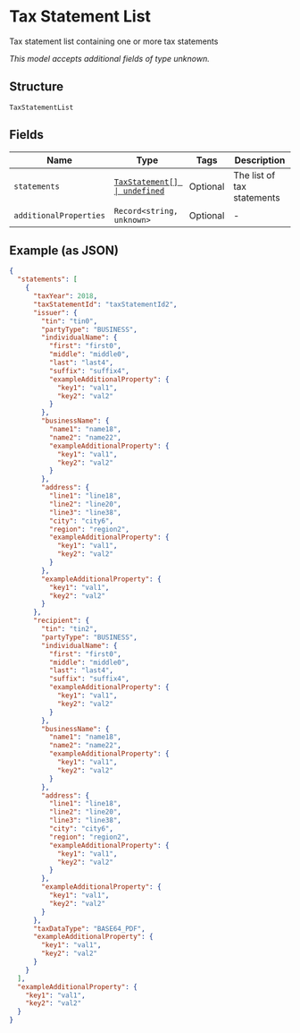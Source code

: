 
# Tax Statement List

Tax statement list containing one or more tax statements

*This model accepts additional fields of type unknown.*

## Structure

`TaxStatementList`

## Fields

| Name | Type | Tags | Description |
|  --- | --- | --- | --- |
| `statements` | [`TaxStatement[] \| undefined`](../../doc/models/tax-statement.md) | Optional | The list of tax statements |
| `additionalProperties` | `Record<string, unknown>` | Optional | - |

## Example (as JSON)

```json
{
  "statements": [
    {
      "taxYear": 2018,
      "taxStatementId": "taxStatementId2",
      "issuer": {
        "tin": "tin0",
        "partyType": "BUSINESS",
        "individualName": {
          "first": "first0",
          "middle": "middle0",
          "last": "last4",
          "suffix": "suffix4",
          "exampleAdditionalProperty": {
            "key1": "val1",
            "key2": "val2"
          }
        },
        "businessName": {
          "name1": "name18",
          "name2": "name22",
          "exampleAdditionalProperty": {
            "key1": "val1",
            "key2": "val2"
          }
        },
        "address": {
          "line1": "line18",
          "line2": "line20",
          "line3": "line38",
          "city": "city6",
          "region": "region2",
          "exampleAdditionalProperty": {
            "key1": "val1",
            "key2": "val2"
          }
        },
        "exampleAdditionalProperty": {
          "key1": "val1",
          "key2": "val2"
        }
      },
      "recipient": {
        "tin": "tin2",
        "partyType": "BUSINESS",
        "individualName": {
          "first": "first0",
          "middle": "middle0",
          "last": "last4",
          "suffix": "suffix4",
          "exampleAdditionalProperty": {
            "key1": "val1",
            "key2": "val2"
          }
        },
        "businessName": {
          "name1": "name18",
          "name2": "name22",
          "exampleAdditionalProperty": {
            "key1": "val1",
            "key2": "val2"
          }
        },
        "address": {
          "line1": "line18",
          "line2": "line20",
          "line3": "line38",
          "city": "city6",
          "region": "region2",
          "exampleAdditionalProperty": {
            "key1": "val1",
            "key2": "val2"
          }
        },
        "exampleAdditionalProperty": {
          "key1": "val1",
          "key2": "val2"
        }
      },
      "taxDataType": "BASE64_PDF",
      "exampleAdditionalProperty": {
        "key1": "val1",
        "key2": "val2"
      }
    }
  ],
  "exampleAdditionalProperty": {
    "key1": "val1",
    "key2": "val2"
  }
}
```


